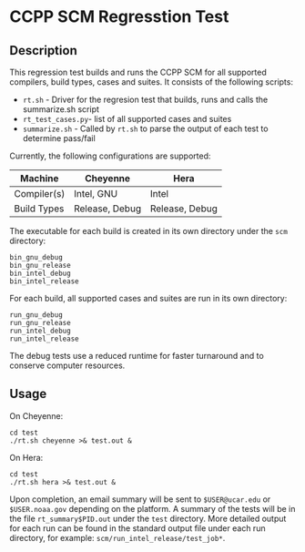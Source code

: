 # CCPP SCM Regresstion Test

## Description

This regression test builds and runs the CCPP SCM for all supported compilers, build types, cases
and suites.  It consists of the following scripts:

* ``rt.sh`` - Driver for the regresion test that builds, runs and calls the summarize.sh script
* ``rt_test_cases.py``- list of all supported cases and suites
* ``summarize.sh`` - Called by ``rt.sh`` to parse the output of each test to determine pass/fail		

Currently, the following configurations are supported:

Machine     | Cheyenne       | Hera           |
------------| ---------------|----------------|
Compiler(s) | Intel, GNU     | Intel          |
Build Types | Release, Debug | Release, Debug |

The executable for each build is created in its own directory under the ``scm`` directory:

```
bin_gnu_debug
bin_gnu_release
bin_intel_debug
bin_intel_release
```
For each build, all supported cases and suites are run in its own directory:

```
run_gnu_debug
run_gnu_release
run_intel_debug
run_intel_release
```

The debug tests use a reduced runtime for faster turnaround and to conserve computer resources.

## Usage

On Cheyenne:

```
cd test
./rt.sh cheyenne >& test.out &
```

On Hera:

```
cd test
./rt.sh hera >& test.out &
```

Upon completion, an email summary will be sent to ``$USER@ucar.edu`` or ``$USER.noaa.gov`` depending on the platform.  A summary of the tests will be in the file ``rt_summary$PID.out`` under the ``test`` directory.  More detailed output for each run can be found in the standard output file under each run directory, for example: ``scm/run_intel_release/test_job*``.
